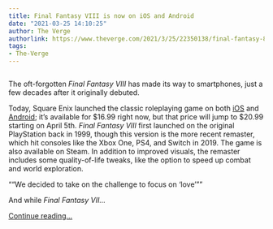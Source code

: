 ```yaml
---
title: Final Fantasy VIII is now on iOS and Android
date: "2021-03-25 14:10:25"
author: The Verge
authorlink: https://www.theverge.com/2021/3/25/22350138/final-fantasy-8-iphone-android-release-price
tags:
- The-Verge
---
```

<figure>
      <img alt="" src="https://cdn.vox-cdn.com/thumbor/LUCHZe0su5-4nZRYaB4_XOI7l9A=/150x0:1770x1080/1310x873/cdn.vox-cdn.com/uploads/chorus_image/image/69024060/ss_978887f770227fdd7c54bf8216677b51fcb294a8.0.jpg" />
    </figure>

  <p id="kDL5rn">The oft-forgotten <em>Final Fantasy VIII</em> has made its way to smartphones, just a few decades after it originally debuted.</p>
<p id="VXT0Mn">Today, Square Enix launched the classic roleplaying game on both <a href="https://apps.apple.com/us/app/final-fantasy-viii-remastered/id1326740784">iOS</a> and <a href="https://play.google.com/store/apps/details?id=com.square_enix.android_googleplay.FFVIII">Android</a>; it’s available for $16.99 right now, but that price will jump to $20.99 starting on April 5th. <em>Final Fantasy VIII </em>first launched on the original PlayStation back in 1999, though this version is the more recent remaster, which hit consoles like the Xbox One, PS4, and Switch in 2019. The game is also available on Steam. In addition to improved visuals, the remaster includes some quality-of-life tweaks, like the option to speed up combat and world exploration.</p>
<div class="c-float-right"><aside id="S61gjI"><q>“We decided to take on the challenge to focus on ‘love’”</q></aside></div>
<p id="Sbb8ZK">And while <em>Final Fantasy VII...</em></p>
  <p>
    <a href="https://www.theverge.com/2021/3/25/22350138/final-fantasy-8-iphone-android-release-price">Continue reading&hellip;</a>
  </p>